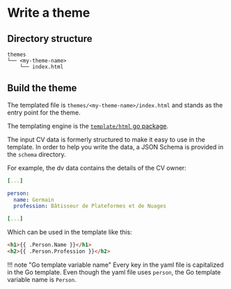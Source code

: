 # Write a theme

## Directory structure

```tree
themes
└── <my-theme-name>
    └── index.html
```

## Build the theme

The templated file is `themes/<my-theme-name>/index.html` and stands as the entry point for the theme.

The templating engine is the [`template/html` go package](https://pkg.go.dev/html/template).

The input CV data is formerly structured to make it easy to use in the template. In order to help you write the data, a JSON Schema is provided in the `schema` directory.

For example, the dv data contains the details of the CV owner:

```yaml
[...]

person:
  name: Germain
  profession: Bâtisseur de Plateformes et de Nuages

[...]
```

Which can be used in the template like this:

```html
<h1>{{ .Person.Name }}</h1>
<h2>{{ .Person.Profession }}</h2>
```

!!! note "Go template variable name"
    Every key in the yaml file is capitalized in the Go template.
    Even though the yaml file uses `person`, the Go template variable name is `Person`.
